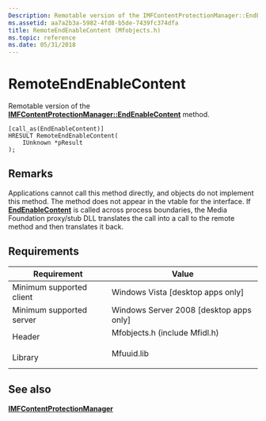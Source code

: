 ```yaml
---
Description: Remotable version of the IMFContentProtectionManager::EndEnableContent method.
ms.assetid: aa7a2b3a-5982-4fd8-b5de-7439fc374dfa
title: RemoteEndEnableContent (Mfobjects.h)
ms.topic: reference
ms.date: 05/31/2018
---
```


# RemoteEndEnableContent

Remotable version of the [**IMFContentProtectionManager::EndEnableContent**](/windows/desktop/api/mfidl/nf-mfidl-imfcontentprotectionmanager-endenablecontent) method.

``` syntax
[call_as(EndEnableContent)]
HRESULT RemoteEndEnableContent(
    IUnknown *pResult
);
```

## Remarks

Applications cannot call this method directly, and objects do not implement this method. The method does not appear in the vtable for the interface. If [**EndEnableContent**](/windows/desktop/api/mfidl/nf-mfidl-imfcontentprotectionmanager-endenablecontent) is called across process boundaries, the Media Foundation proxy/stub DLL translates the call into a call to the remote method and then translates it back.

## Requirements



| Requirement | Value |
|-------------------------------------|----------------------------------------------------------------------------------------------------------|
| Minimum supported client<br/> | Windows Vista \[desktop apps only\]<br/>                                                           |
| Minimum supported server<br/> | Windows Server 2008 \[desktop apps only\]<br/>                                                     |
| Header<br/>                   | <dl> <dt>Mfobjects.h (include Mfidl.h)</dt> </dl> |
| Library<br/>                  | <dl> <dt>Mfuuid.lib</dt> </dl>                    |



## See also

<dl> <dt>

[**IMFContentProtectionManager**](/windows/desktop/api/mfidl/nn-mfidl-imfcontentprotectionmanager)
</dt> </dl>

 

 




